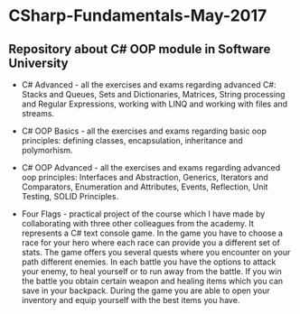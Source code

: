 # CSharp-Fundamentals-May-2017

## Repository about C# OOP module in Software University

- C# Advanced - all the exercises and exams regarding advanced C#: Stacks and Queues, Sets and Dictionaries, Matrices, String processing and Regular Expressions, working with LINQ and working with files and streams.

- C# OOP Basics - all the exercises and exams regarding basic oop principles: defining classes, encapsulation, inheritance and polymorhism. 

- C# OOP Advanced - all the exercises and exams regarding advanced oop principles: Interfaces and Abstraction, Generics, Iterators and Comparators, Enumeration and Attributes, Events, Reflection, Unit Testing, SOLID Principles.

- Four Flags - practical project of the course which I have made by collaborating with three other colleagues from the academy. It represents a C# text console game. In the game you have to choose a race for your hero where each race can provide you a different set of stats. The game offers you several quests where you encounter on your path different enemies. In each battle you have the options to attack your enemy, to heal yourself or to run away from the battle. If you win the battle you obtain certain weapon and healing items which you can save in your backpack. During the game you are able to open your inventory and equip yourself with the best items you have.
